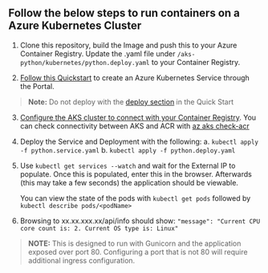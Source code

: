 ## Follow the below steps to run containers on a Azure Kubernetes Cluster

1. Clone this repository, build the Image and push this to your Azure Container Registry. Update the .yaml file under `/aks-python/kubernetes/python.deploy.yaml` to your Container Registry.

2. [Follow this Quickstart](https://docs.microsoft.com/en-us/azure/aks/learn/quick-kubernetes-deploy-portal?tabs=azure-cli) to create an Azure Kubernetes Service through the Portal.
  > **Note:** Do not deploy with the [deploy section](https://docs.microsoft.com/en-us/azure/aks/learn/quick-kubernetes-deploy-portal?tabs=azure-cli#deploy-the-application) in the Quick Start

3. [Configure the AKS cluster to connect with your Container Registry](https://docs.microsoft.com/en-us/azure/aks/cluster-container-registry-integration?toc=%2Fazure%2Fcontainer-registry%2Ftoc.json&bc=%2Fazure%2Fcontainer-registry%2Fbreadcrumb%2Ftoc.json&tabs=azure-cli#configure-acr-integration-for-existing-aks-clusters). You can check connectivity between AKS and ACR with [az aks check-acr](https://docs.microsoft.com/en-us/cli/azure/aks?view=azure-cli-latest#az-aks-check-acr)

4. Deploy the Service and Deployment with the following:
   a. `kubectl apply -f python.service.yaml`
   b. `kubectl apply -f python.deploy.yaml`

5. Use `kubectl get services --watch` and wait for the External IP to populate. Once this is populated, enter this in the browser. Afterwards (this may take a few seconds) the application should be viewable.

    You can view the state of the pods with `kubectl get pods` followed by `kubectl describe pods/<podName>`

6. Browsing to xx.xx.xxx.xx/api/info should show: `"message": "Current CPU core count is: 2. Current OS type is: Linux"`


> **NOTE:** This is designed to run with Gunicorn and the application exposed over port 80. Configuring a port that is not 80 will require additional ingress configuration.
